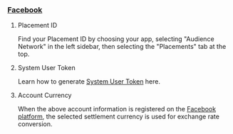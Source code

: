###   [Facebook](https://developers.facebook.com/)

1. Placement ID

   Find  your Placement ID by choosing your app, selecting "Audience Network" in the left sidebar, then selecting the "Placements" tab at the top.
2.  System User Token

    Learn how to generate [System User Token](https://developers.facebook.com/docs/audience-network/reporting-api/systemuser) here.
3.  Account Currency

    When the above account information is registered on the [Facebook platform](https://developers.facebook.com/), the selected settlement currency is used for exchange rate conversion.
